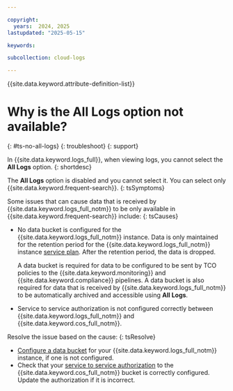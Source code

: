```yaml
---

copyright:
  years:  2024, 2025
lastupdated: "2025-05-15"

keywords:

subcollection: cloud-logs

---
```



{{site.data.keyword.attribute-definition-list}}

# Why is the **All Logs** option not available?
{: #ts-no-all-logs}
{: troubleshoot}
{: support}

In {{site.data.keyword.logs_full}}, when viewing logs, you cannot select the **All Logs** option.
{: shortdesc}


The **All Logs** option is disabled and you cannot select it. You can select only {{site.data.keyword.frequent-search}}.
{: tsSymptoms}


Some issues that can cause data that is received by {{site.data.keyword.logs_full_notm}} to be only available in {{site.data.keyword.frequent-search}} include:
{: tsCauses}

- No data bucket is configured for the {{site.data.keyword.logs_full_notm}} instance. Data is only maintained for the retention period for the {{site.data.keyword.logs_full_notm}} instance [service plan](docs/cloud-logs?topic=cloud-logs-service_plans). After the retention period, the data is dropped.

   A data bucket is required for data to be configured to be sent by TCO policies to the {{site.data.keyword.monitoring}} and {{site.data.keyword.compliance}} pipelines. A data bucket is also required for data that is received by {{site.data.keyword.logs_full_notm}} to be automatically archived and accessible using **All Logs**.
- Service to service authorization is not configured correctly between {{site.data.keyword.logs_full_notm}} and {{site.data.keyword.cos_full_notm}}.


Resolve the issue based on the cause:
{: tsResolve}

- [Configure a data bucket](/docs/cloud-logs?topic=cloud-logs-configure-data-bucket) for your {{site.data.keyword.logs_full_notm}} instance, if one is not configured.
- Check that your [service to service authorization](/docs/cloud-logs?topic=cloud-logs-iam-service-auth-cos&interface=ui) to the {{site.data.keyword.cos_full_notm}} bucket is correctly configured. Update the authorization if it is incorrect.

